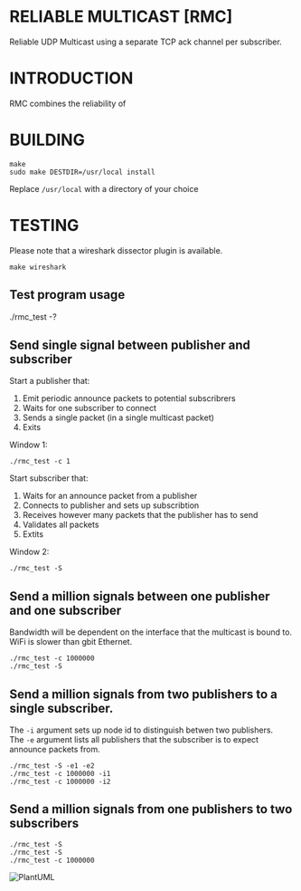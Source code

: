# RELIABLE MULTICAST [RMC]
Reliable UDP Multicast using a separate TCP ack channel per subscriber.


# INTRODUCTION
RMC combines the reliability of

# BUILDING

    make
    sudo make DESTDIR=/usr/local install

Replace `/usr/local` with a directory of your choice

# TESTING

Please note that a wireshark dissector plugin is available.

    make wireshark

## Test program usage
./rmc_test -?

## Send single signal between publisher and subscriber
Start a publisher that:

1. Emit periodic announce packets to potential subscribrers
2. Waits for one subscriber to connect
3. Sends a single packet (in a single multicast packet)
4. Exits

Window 1:

    ./rmc_test -c 1


Start subscriber that:

1. Waits for an announce packet from a publisher
2. Connects to publisher and sets up subscribtion
3. Receives however many packets that the publisher has to send
4. Validates all packets
5. Extits

Window 2:

    ./rmc_test -S


## Send a million signals between one publisher and one subscriber

Bandwidth will be dependent on the interface that the multicast is bound to. WiFi is slower than gbit Ethernet.

    ./rmc_test -c 1000000
    ./rmc_test -S

## Send a million signals from two publishers to a single subscriber.

The ```-i``` argument sets up node id to distinguish betwen two publishers.<br>
The ```-e``` argument lists all publishers that the subscriber is to expect announce packets from.<br>

    ./rmc_test -S -e1 -e2
    ./rmc_test -c 1000000 -i1
    ./rmc_test -c 1000000 -i2

## Send a million signals from one publishers to two subscribers

    ./rmc_test -S
    ./rmc_test -S
    ./rmc_test -c 1000000



![PlantUML](http://www.plantuml.com/plantuml/png/5Sqxhi9034RX_gxYie5nJvM21L3IHOx78YDv7h9_Y-r3gjETRmkm8xlztTeGowhfzdy2A-v4pf_oRZZpo52NEQ03HMQdv-Cr0qAkrlWmtNiQcd20SbM6xdKABUDnpGaQAEjYDXtrroy0)
